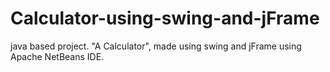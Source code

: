 # Calculator-using-swing-and-jFrame
java based project. "A Calculator", made using swing and jFrame using Apache NetBeans IDE.
